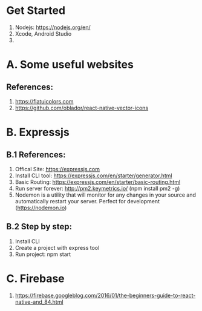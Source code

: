 # Get Started
1. Nodejs: https://nodejs.org/en/
2. Xcode, Android Studio
3. 
# A. Some useful websites
## References:
1. https://flatuicolors.com
2. https://github.com/oblador/react-native-vector-icons

# B. Expressjs
## B.1 References:
1. Offical Site: https://expressjs.com
2. Install CLI tool: https://expressjs.com/en/starter/generator.html
3. Basic Routing: https://expressjs.com/en/starter/basic-routing.html
4. Run server forever: http://pm2.keymetrics.io/ (npm install pm2 -g)
5. Nodemon is a utility that will monitor for any changes in your source and automatically restart your server. Perfect for development (https://nodemon.io)
## B.2 Step by step:
1. Install CLI
2. Create a project with express tool
3. Run project: npm start 

# C. Firebase
1. https://firebase.googleblog.com/2016/01/the-beginners-guide-to-react-native-and_84.html
